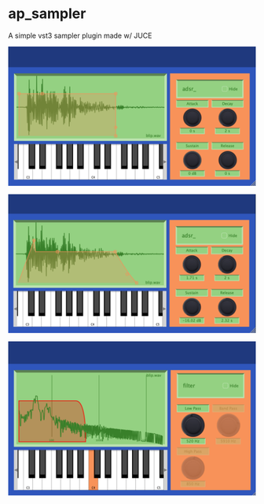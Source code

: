 # ap_sampler
A simple vst3 sampler plugin made w/ JUCE

![Sampler Image](Screenshots/blip_sample.png "Blip")

![Sampler Image](Screenshots/envelope.png "Envelope")

![Sampler Image](Screenshots/lowpass.png "Low Pass")
